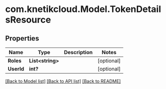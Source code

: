 # com.knetikcloud.Model.TokenDetailsResource
## Properties

Name | Type | Description | Notes
------------ | ------------- | ------------- | -------------
**Roles** | **List&lt;string&gt;** |  | [optional] 
**UserId** | **int?** |  | [optional] 

[[Back to Model list]](../README.md#documentation-for-models) [[Back to API list]](../README.md#documentation-for-api-endpoints) [[Back to README]](../README.md)

